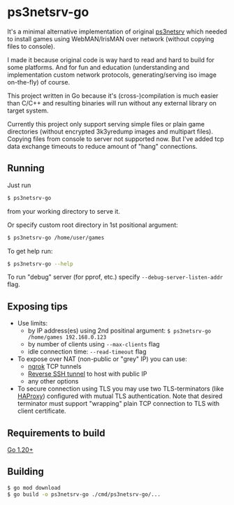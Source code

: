 # ps3netsrv-go

It's a minimal alternative implementation of original [ps3netsrv](https://github.com/aldostools/webMAN-MOD/tree/master/_Projects_/ps3netsrv)
which needed to install games using WebMAN/IrisMAN over network (without copying files to console).

I made it because original code is way hard to read and hard to build for some platforms. And for fun and education
(understanding and implementation custom network protocols, generating/serving iso image on-the-fly) of course.

This project written in Go because it's (cross-)compilation is much easier than C/C++ and resulting binaries
will run without any external library on target system.

Currently this project only support serving simple files or plain game directories (without encrypted 3k3yredump images and multipart files).
Copying files from console to server not supported now. But I've added tcp data exchange timeouts to reduce amount of "hang" connections.

## Running
Just run
```bash
$ ps3netsrv-go
```
from your working directory to serve it.

Or specify custom root directory in 1st positional argument:
```bash
$ ps3netsrv-go /home/user/games
```

To get help run:

```bash
$ ps3netsrv-go --help
```

To run "debug" server (for pprof, etc.) specify `--debug-server-listen-addr` flag.

## Exposing tips
* Use limits:
    * by IP address(es) using 2nd positinal argument: `$ ps3netsrv-go /home/games 192.168.0.123`
    * by number of clients using `--max-clients` flag
    * idle connection time: `--read-timeout` flag
* To expose over NAT (non-public or "grey" IP) you can use:
    * [ngrok](https://ngrok.com/docs/secure-tunnels/tunnels/tcp-tunnels/) TCP tunnels
    * [Reverse SSH tunnel](https://jfrog.com/connect/post/reverse-ssh-tunneling-from-start-to-end/) to host with public IP
    * any other options
* To secure connection using TLS you may use two TLS-terminators (like [HAProxy](https://www.haproxy.org/)) configured with mutual TLS authentication. Note that desired terminator must support "wrapping" plain TCP connection to TLS with client certificate. 

## Requirements to build
[Go 1.20+](https://go.dev/dl/)

## Building
```bash
$ go mod download
$ go build -o ps3netsrv-go ./cmd/ps3netsrv-go/...
```

